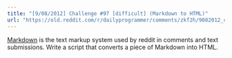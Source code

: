 ```yaml
---
title: "[9/08/2012] Challenge #97 [difficult] (Markdown to HTML)"
url: "https://old.reddit.com/r/dailyprogrammer/comments/zkf2h/9082012_challenge_97_difficult_markdown_to_html/"
---
```


[Markdown](http://daringfireball.net/projects/markdown/syntax) is the text markup system used by reddit in comments and text submissions. Write a script that converts a piece of Markdown into HTML.